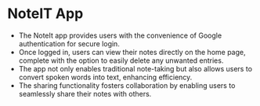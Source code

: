 # NoteIT App

* The NoteIt app  provides users with the convenience of Google authentication for secure login. 
* Once logged in, users can view their notes directly on the home page, complete with the option to easily delete any unwanted entries.
* The app not only enables traditional note-taking but also allows users to convert spoken words into text, enhancing efficiency.
* The sharing functionality fosters collaboration by enabling users to seamlessly share their notes with others.

